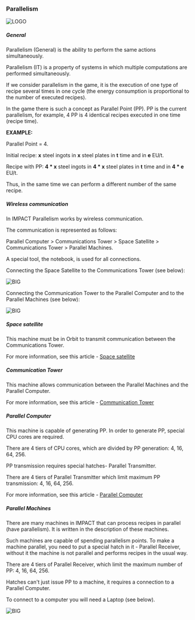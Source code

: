 ### Parallelism

![LOGO](https://cdn.discordapp.com/attachments/916393114166525974/939784614275330088/PARALLELISM.png)

##### General

Parallelism (General) is the ability to perform the same actions simultaneously.

Parallelism (IT) is a property of systems in which multiple computations are performed simultaneously.

If we consider parallelism in the game, it is the execution of one type of recipe several times in one cycle (the energy consumption is proportional to the number of executed recipes).

In the game there is such a concept as Parallel Point (PP). PP is the current parallelism, for example, 4 PP is 4 identical recipes executed in one time (recipe time).

**EXAMPLE:**

Parallel Point = 4.

Initial recipe: **x** steel ingots in **x** steel plates in **t** time and in **e** EU/t.

Recipe with PP: **4 * x** steel ingots in **4 * x** steel plates in **t** time and in **4 * e** EU/t.

Thus, in the same time we can perform a different number of the same recipe.

##### Wireless communication

In IMPACT Parallelism works by wireless communication.

The communication is represented as follows:

Parallel Computer > Communications Tower > Space Satellite > Communications Tower > Parallel Machines.

A special tool, the notebook, is used for all connections.

Connecting the Space Satellite to the Communications Tower (see below):

![BIG](https://i.imgur.com/5fOq2WD.gif)

Connecting the Communication Tower to the Parallel Computer and to the Parallel Machines (see below):

![BIG](https://i.imgur.com/hg3ctYF.gif)

##### Space satellite

This machine must be in Orbit to transmit communication between the Communications Tower.

For more information, see this article - [Space satellite](/machines#spacesatellite )

##### Communication Tower

This machine allows communication between the Parallel Machines and the Parallel Computer.

For more information, see this article - [Communication Tower](/machines#communicationtower )

##### Parallel Computer

This machine is capable of generating PP. In order to generate PP, special CPU cores are required.

There are 4 tiers of CPU cores, which are divided by PP generation: 4, 16, 64, 256.

PP transmission requires special hatches- Parallel Transmitter.

There are 4 tiers of Parallel Transmitter which limit maximum PP transmission: 4, 16, 64, 256.

For more information, see this article - [Parallel Computer](/machines#parallelsupercomputer)

##### Parallel Machines

There are many machines in IMPACT that can process recipes in parallel (have parallelism).
It is written in the description of these machines.

Such machines are capable of spending parallelism points. To make a machine parallel, you need to put a special hatch in it - Parallel Receiver, without it the machine is not parallel and performs recipes in the usual way.

There are 4 tiers of Parallel Receiver, which limit the maximum number of PP: 4, 16, 64, 256.

Hatches can't just issue PP to a machine, it requires a connection to a Parallel Computer.

To connect to a computer you will need a Laptop (see below).

![BIG](https://i.imgur.com/anGgJhL.gif)
